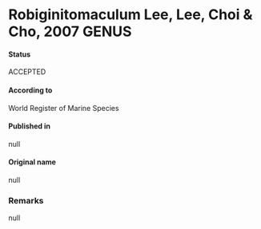 # Robiginitomaculum Lee, Lee, Choi & Cho, 2007 GENUS

#### Status
ACCEPTED

#### According to
World Register of Marine Species

#### Published in
null

#### Original name
null

### Remarks
null